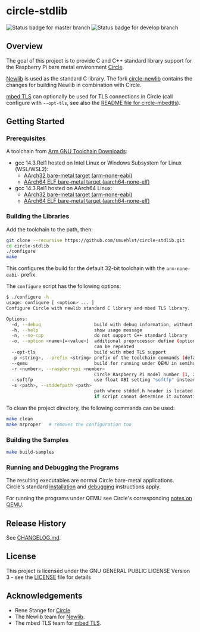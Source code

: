 # circle-stdlib

![Status badge for master branch](https://github.com/smuehlst/circle-stdlib/actions/workflows/master.yaml/badge.svg?branch=master)
![Status badge for develop branch](https://github.com/smuehlst/circle-stdlib/actions/workflows/develop.yaml/badge.svg?branch=develop)

## Overview

The goal of this project is to provide C and C++ standard library support for the
Raspberry Pi bare metal environment [Circle](https://github.com/rsta2/circle).

[Newlib](https://sourceware.org/newlib/) is used as the standard C library. The fork
[circle-newlib](https://github.com/smuehlst/circle-newlib) contains the changes for
building Newlib in combination with Circle.

[mbed TLS](https://tls.mbed.org/) can optionally be used for TLS connections in
Circle (call configure with `--opt-tls`, see also the
[README file for circle-mbedtls](circle-mbedtls.md)).

## Getting Started

### Prerequisites

A toolchain from [Arm GNU Toolchain Downloads](https://developer.arm.com/downloads/-/arm-gnu-toolchain-downloads):

* gcc 14.3.Rel1 hosted on Intel Linux or Windows Subsystem for Linux (WSL/WSL2):
  * [AArch32 bare-metal target (arm-none-eabi)](https://developer.arm.com/-/media/Files/downloads/gnu/14.3.rel1/binrel/arm-gnu-toolchain-14.3.rel1-x86_64-arm-none-eabi.tar.xz)
  * [AArch64 ELF bare-metal target (aarch64-none-elf)](https://developer.arm.com/-/media/Files/downloads/gnu/14.3.rel1/binrel/arm-gnu-toolchain-14.3.rel1-x86_64-aarch64-none-elf.tar.xz)
* gcc 14.3.Rel1 hosted on AArch64 Linux:
  * [AArch32 bare-metal target (arm-none-eabi)](https://developer.arm.com/-/media/Files/downloads/gnu/14.3.rel1/binrel/arm-gnu-toolchain-14.3.rel1-aarch64-arm-none-eabi.tar.xz)
  * [AArch64 ELF bare-metal target (aarch64-none-elf)](https://developer.arm.com/-/media/Files/downloads/gnu/14.3.rel1/binrel/arm-gnu-toolchain-14.3.rel1-aarch64-aarch64-none-elf.tar.xz)

### Building the Libraries

Add the toolchain to the path, then:

```bash
git clone --recursive https://github.com/smuehlst/circle-stdlib.git
cd circle-stdlib
./configure
make
```

This configures the build for the default 32-bit toolchain with the `arm-none-eabi-` prefix.

The `configure` script has the following options:

```bash
$ ./configure -h
usage: configure [ <option> ... ]
Configure Circle with newlib standard C library and mbed TLS library.

Options:
  -d, --debug                    build with debug information, without optimizer
  -h, --help                     show usage message
  -n, --no-cpp                   do not support C++ standard library
  -o, --option <name>[=<value>]  additional preprocessor define (optionally with value)
                                 can be repeated
  --opt-tls                      build with mbed TLS support
  -p <string>, --prefix <string> prefix of the toolchain commands (default: arm-none-eabi-)
  --qemu                         build for running under QEMU in semihosting mode
  -r <number>, --raspberrypi <number>
                                 Circle Raspberry Pi model number (1, 2, 3, 4, 5, default: 1)
  --softfp                       use float ABI setting "softfp" instead of "hard"
  -s <path>, --stddefpath <path>
                                 path where stddef.h header is located (only necessary
                                 if script cannot determine it automatically)
```

To clean the project directory, the following commands can be used:

```bash
make clean
make mrproper   # removes the configuration too
```

### Building the Samples

```bash
make build-samples
```

### Running and Debugging the Programs

The resulting executables are normal Circle bare-metal applications. Circle's
standard [installation](https://github.com/rsta2/circle#installation) 
and [debugging](https://github.com/rsta2/circle/blob/master/doc/debug.txt)
instructions apply.

For running the programs under QEMU see Circle's corresponding
[notes on QEMU](https://github.com/rsta2/circle/blob/master/doc/qemu.txt).

## Release History

See [CHANGELOG.md](CHANGELOG.md).

## License

This project is licensed under the GNU GENERAL PUBLIC LICENSE
Version 3 - see the [LICENSE](LICENSE) file for details

## Acknowledgements

* Rene Stange for [Circle](https://github.com/rsta2/circle).
* The Newlib team for [Newlib](https://sourceware.org/newlib/).
* The mbed TLS team for [mbed TLS](https://tls.mbed.org/).
